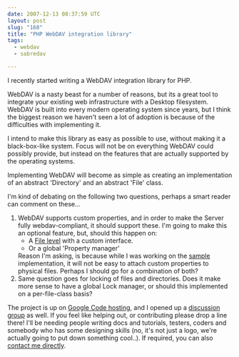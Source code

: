 ```yaml
---
date: 2007-12-13 08:37:59 UTC
layout: post
slug: "168"
title: "PHP WebDAV integration library"
tags:
  - webdav
  - sabredav

---
```


I recently started writing a WebDAV integration library for PHP.

WebDAV is a nasty beast for a number of reasons, but its a great tool to
integrate your existing web infrastructure with a Desktop filesystem. WebDAV
is built into every modern operating system since years, but I think the
biggest reason we haven't seen a lot of adoption is because of the difficulties
with implementing it.

I intend to make this library as easy as possible to use, without making it a
black-box-like system. Focus will not be on everything WebDAV could possibly
provide, but instead on the features that are actually supported by the
operating systems.

Implementing WebDAV will become as simple as creating an implementation of an
abstract 'Directory' and an abstract 'File' class.

I'm kind of debating on the following two questions, perhaps a smart reader can
comment on these...

<ol>
  <li>WebDAV supports custom properties, and in order to make the Server fully webdav-compliant, it should support these. I'm going to make this an optional feature, but, should this happen on:<ul>
     <li>A <a href="https://github.com/fruux/sabre-dav/blob/master/lib/Sabre/DAV/IFile.php">File level</a> with a custom interface.</a></li>
     <li>Or a global 'Property manager'</li>
    </ul>
      Reason I'm asking, is because while I was working on the <a href="https://github.com/fruux/sabre-dav/tree/master/lib/Sabre/DAV/FS">sample</a> implementation, it will not be easy to attach custom properties to physical files. Perhaps I should go for a combination of both?</li>
  <li>Same question goes for locking of files and directories. Does it make more sense to have a global Lock manager, or should this implemented on a per-file-class basis?</li>
</ol>

The project is up on [Google Code hosting][1], and I opened up a
[discussion group][2] as well. If you feel like helping out, or contributing
please drop a line there! I'll be needing people writing docs and tutorials,
testers, coders and somebody who has some designing skills (no, it's not just
a logo, we're actually going to put down something cool..). If required, you
can also [contact me directly][3].

[1]: http://sabre.io/
[2]: http://groups.google.com/group/sabredav-discuss
[3]: /contact
